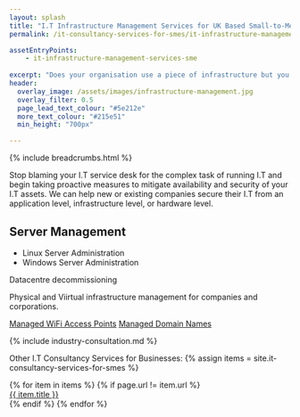 ```yaml
---
layout: splash
title: "I.T Infrastructure Management Services for UK Based Small-to-Medium-Sized Enterprise Businesses (SMEs)"
permalink: /it-consultancy-services-for-smes/it-infrastructure-management-services

assetEntryPoints:
    - it-infrastructure-management-services-sme
    
excerpt: "Does your organisation use a piece of infrastructure but you're unsure how to manage it? We may be able to help..."
header:
  overlay_image: /assets/images/infrastructure-management.jpg
  overlay_filter: 0.5 
  page_lead_text_colour: "#5e212e"
  more_text_colour: "#215e51"
  min_height: "700px"

---
```


{% include breadcrumbs.html %}


Stop blaming your I.T service desk for the complex task of running I.T and begin taking proactive measures to mitigate availability and security of your I.T assets. We can help new or existing companies secure their I.T from an application level, infrastructure level, or hardware level.


## <i class="fas fa-user-tie page-title-icon" aria-hidden="true"></i> Server Management

- Linux Server Administration
- Windows Server Administration

Datacentre decommissioning

Physical and Viirtual infrastructure management for companies and corporations.

[Managed WiFi Access Points](/)
[Managed Domain Names](/)

{% include industry-consultation.md %}

Other I.T Consultancy Services for Businesses:
{% assign items = site.it-consultancy-services-for-smes %}

<section>
    <div class="row">
        {% for item in items %}
            {% if page.url != item.url %}
                <div class="col-xs-12 col-sm-6 col-md-4 reason-container">
                    <div class="reason-item">
                            <div class="item-title">
                                <a href="{{ item.url }}">{{ item.title }}</a>
                            </div>
                    </div>
                </div>
            {% endif %}
        {% endfor %}
    </div>
</section>